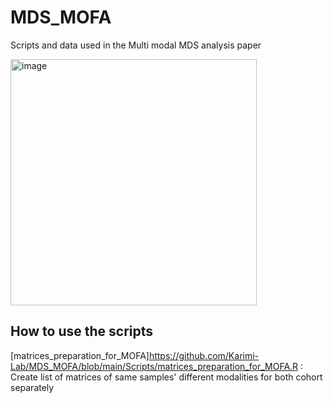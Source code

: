 # MDS_MOFA
Scripts and data used in the Multi modal MDS analysis paper

<img width="394" alt="image" src="https://github.com/Karimi-Lab/MDS_MOFA/assets/98902126/24ef4743-5691-4e2f-b248-a61b989e0245">

## How to use the scripts
[matrices_preparation_for_MOFA]https://github.com/Karimi-Lab/MDS_MOFA/blob/main/Scripts/matrices_preparation_for_MOFA.R : Create list of matrices of same samples' different modalities for both cohort separately
